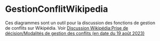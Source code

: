 # GestionConflitWikipedia 
Ces diagrammes sont un outil pour la discussion des fonctions de gestion de conflits sur Wikipédia. 
Voir [Discussion Wikipédia:Prise de décision/Modalités de gestion des conflits (en date du 19 août 2023)](https://fr.wikipedia.org/w/index.php?title=Discussion_Wikip%C3%A9dia:Prise_de_d%C3%A9cision/Modalit%C3%A9s_de_gestion_des_conflits&oldid=207077376#Sch%C3%A9ma_pour_discuter_des_r%C3%B4les)
